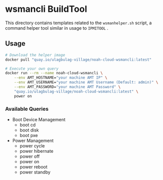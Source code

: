 # wsmancli BuildTool

This directory contains templates related to the `wsmanhelper.sh` script, 
a command helper tool similar in usage to `IPMITOOL` .

## Usage

```bash
# Download the helper image
docker pull "quay.io/ulagbulag-village/noah-cloud-wsmancli:latest"

# Execute your own query
docker run --rm --name noah-cloud-wsmancli \
    --env AMT_HOSTNAME="your machine AMT IP" \
    --env AMT_USERNAME="your machine AMT Username (Default: admin)" \
    --env AMT_PASSWORD="your machine AMT Password" \
    "quay.io/ulagbulag-village/noah-cloud-wsmancli:latest" \
    power on
```

### Available Queries

* Boot Device Management
    - boot cd
    - boot disk
    - boot pxe
* Power Management
    - power cycle
    - power hibernate
    - power off
    - power on
    - power reboot
    - power standby

